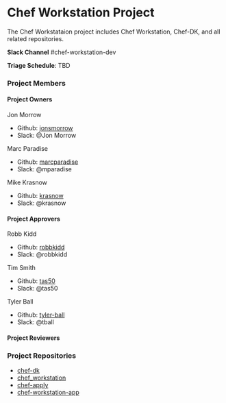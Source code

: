 # Chef Workstation Project

The Chef Workstataion project includes Chef Workstation, Chef-DK, and all related repositories.

**Slack Channel** #chef-workstation-dev

**Triage Schedule**: TBD

### Project Members

#### Project Owners

Jon Morrow
  - Github: [jonsmorrow](https://github.com/jonsmorrow)
  - Slack: @Jon Morrow

Marc Paradise
  - Github: [marcparadise](https://github.com/marcparadise)
  - Slack: @mparadise

Mike Krasnow
  - Github: [krasnow](https://github.com/krasnow)
  - Slack: @krasnow

#### Project Approvers

Robb Kidd
  - Github: [robbkidd](https://github.com/robbkidd)
  - Slack: @robbkidd

Tim Smith
  - Github: [tas50](https://github.com/tas50)
  - Slack: @tas50

Tyler Ball
  - Github: [tyler-ball](https://github.com/tyler-ball)
  - Slack: @tball

#### Project Reviewers

### Project Repositories

- [chef-dk](https://github.com/chef/chef-dk)
- [chef_workstation](https://github.com/chef/chef_workstation)
- [chef-apply](https://github.com/chef/chef-apply)
- [chef-workstation-app](https://github.com/chef/chef-workstation-app)
